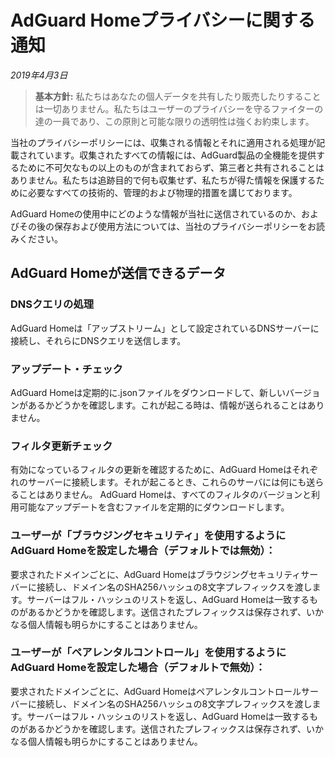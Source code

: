 # AdGuard Homeプライバシーに関する通知
*2019年4月3日*
> **基本方針:** 私たちはあなたの個人データを共有したり販売したりすることは一切ありません。私たちはユーザーのプライバシーを守るファイターの達の一員であり、この原則と可能な限りの透明性は強くお約束します。

当社のプライバシーポリシーには、収集される情報とそれに適用される処理が記載されています。収集されたすべての情報には、AdGuard製品の全機能を提供するために不可欠なもの以上のものが含まれておらず、第三者と共有されることはありません。私たちは追跡目的で何も収集せず、私たちが得た情報を保護するために必要なすべての技術的、管理的および物理的措置を講じております。

AdGuard Homeの使用中にどのような情報が当社に送信されているのか、およびその後の保存および使用方法については、当社のプライバシーポリシーをお読みください。

## AdGuard Homeが送信できるデータ

### DNSクエリの処理

AdGuard Homeは「アップストリーム」として設定されているDNSサーバーに接続し、それらにDNSクエリを送信します。

### アップデート・チェック

AdGuard Homeは定期的に.jsonファイルをダウンロードして、新しいバージョンがあるかどうかを確認します。これが起こる時は、情報が送られることはありません。

### フィルタ更新チェック

有効になっているフィルタの更新を確認するために、AdGuard Homeはそれぞれのサーバーに接続します。それが起こるとき、これらのサーバには何にも送らることはありません。 AdGuard Homeは、すべてのフィルタのバージョンと利用可能なアップデートを含むファイルを定期的にダウンロードします。

### ユーザーが「ブラウジングセキュリティ」を使用するようにAdGuard Homeを設定した場合（デフォルトでは無効）：

要求されたドメインごとに、AdGuard Homeはブラウジングセキュリティサーバーに接続し、ドメイン名のSHA256ハッシュの8文字プレフィックスを渡します。サーバーはフル・ハッシュのリストを返し、AdGuard Homeは一致するものがあるかどうかを確認します。送信されたプレフィックスは保存されず、いかなる個人情報も明らかにすることはありません。

### ユーザーが「ペアレンタルコントロール」を使用するようにAdGuard Homeを設定した場合（デフォルトで無効）：

要求されたドメインごとに、AdGuard Homeはペアレンタルコントロールサーバーに接続し、ドメイン名のSHA256ハッシュの8文字プレフィックスを渡します。サーバーはフル・ハッシュのリストを返し、AdGuard Homeは一致するものがあるかどうかを確認します。送信されたプレフィックスは保存されず、いかなる個人情報も明らかにすることはありません。